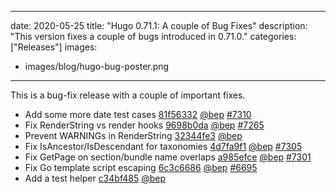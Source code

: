 
---
date: 2020-05-25
title: "Hugo 0.71.1: A couple of Bug Fixes"
description: "This version fixes a couple of bugs introduced in 0.71.0."
categories: ["Releases"]
images:
- images/blog/hugo-bug-poster.png

---

	

This is a bug-fix release with a couple of important fixes.

* Add some more date test cases [81f56332](https://github.com/gohugoio/hugo/commit/81f5633245bf123fbe7ad78eec51ae7b4e6c177a) [@bep](https://github.com/bep) [#7310](https://github.com/gohugoio/hugo/issues/7310)
* Fix RenderString vs render hooks [9698b0da](https://github.com/gohugoio/hugo/commit/9698b0dab11f52d52145e85ff71311d2f103cb4e) [@bep](https://github.com/bep) [#7265](https://github.com/gohugoio/hugo/issues/7265)
* Prevent WARNINGs in RenderString [32344fe3](https://github.com/gohugoio/hugo/commit/32344fe3db862584e3f926d63bdf33b7fa7d22f7) [@bep](https://github.com/bep) 
* Fix IsAncestor/IsDescendant for taxonomies [4d7fa9f1](https://github.com/gohugoio/hugo/commit/4d7fa9f114c62ae2ec12257203ed21b0e4d69a04) [@bep](https://github.com/bep) [#7305](https://github.com/gohugoio/hugo/issues/7305)
* Fix GetPage on section/bundle name overlaps [a985efce](https://github.com/gohugoio/hugo/commit/a985efcecf44afe1d252690ec0a00cf077974f44) [@bep](https://github.com/bep) [#7301](https://github.com/gohugoio/hugo/issues/7301)
* Fix Go template script escaping [6c3c6686](https://github.com/gohugoio/hugo/commit/6c3c6686f5d3c7155e2d455b07ac8ab70f42cb88) [@bep](https://github.com/bep) [#6695](https://github.com/gohugoio/hugo/issues/6695)
* Add a test helper [c34bf485](https://github.com/gohugoio/hugo/commit/c34bf48560c91c8a2fa106867af7b08a569609b5) [@bep](https://github.com/bep) 



